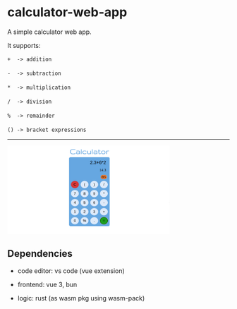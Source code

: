 # calculator-web-app

A simple calculator web app.

It supports:

```
+  -> addition

-  -> subtraction

*  -> multiplication

/  -> division

%  -> remainder

() -> bracket expressions
```

---

<img src="./calculator-pc-view.png" height="200px" />

## Dependencies

- code editor: vs code (vue extension)

- frontend: vue 3, bun

- logic: rust (as wasm pkg using wasm-pack)
